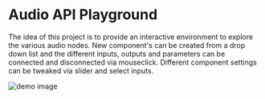 # Audio API Playground

The idea of this project is to provide an interactive environment to explore the various audio nodes. New component's can be created from a drop down list and the different inputs, outputs and parameters can be connected and disconnected via mouseclick. Different component settings can be tweaked via slider and select inputs.

![demo image](https://user-images.githubusercontent.com/39703898/120933909-203b2900-c6f4-11eb-9f96-410fc18bec34.png)
